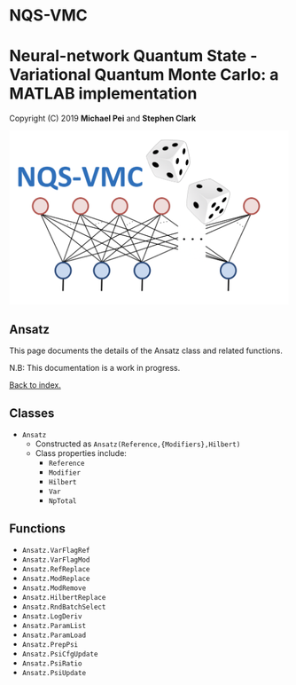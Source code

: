 # NQS-VMC
Neural-network Quantum State - Variational Quantum Monte Carlo: a MATLAB implementation
===================================================================================================

Copyright (C) 2019 **Michael Pei** and **Stephen Clark**

![Image](../../images/nqs_vmc.png "nqs_vmc")

Ansatz
--------------------

This page documents the details of the Ansatz class and related functions. 

N.B: This documentation is a work in progress.

[Back to index.](MATLAB/Documentation/index)

Classes
--------------------

* `Ansatz`
    * Constructed as `Ansatz(Reference,{Modifiers},Hilbert)`        
    * Class properties include:
        * `Reference`
        * `Modifier`
        * `Hilbert`
        * `Var`
        * `NpTotal`

Functions
--------------------

* `Ansatz.VarFlagRef`
* `Ansatz.VarFlagMod`
* `Ansatz.RefReplace`
* `Ansatz.ModReplace`
* `Ansatz.ModRemove`
* `Ansatz.HilbertReplace`
* `Ansatz.RndBatchSelect`
* `Ansatz.LogDeriv`
* `Ansatz.ParamList`
* `Ansatz.ParamLoad`
* `Ansatz.PrepPsi`
* `Ansatz.PsiCfgUpdate`
* `Ansatz.PsiRatio`
* `Ansatz.PsiUpdate`